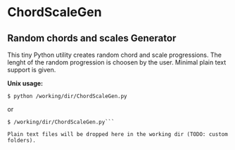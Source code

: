 # ChordScaleGen
## Random chords and scales Generator

This tiny Python utility creates random chord and scale progressions.
The lenght of the random progression is choosen by the user.
Minimal plain text support is given.

**Unix usage:**

```$ python /working/dir/ChordScaleGen.py```

or

```$ chmod 755 /working/dir/ChordScaleGen.py
$ /working/dir/ChordScaleGen.py```

Plain text files will be dropped here in the working dir (TODO: custom folders).
